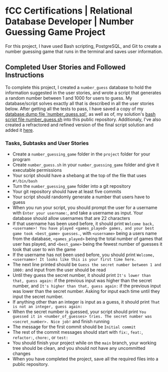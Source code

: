 # fCC Certifications | Relational Database Developer |  Number Guessing Game Project
For this project, I have used Bash scripting, PostgreSQL, and Git to create a number guessing game that runs in the terminal and saves user information.

## Completed User Stories and Followed Instructions

To complete this project, I created a `number_guess` database to hold the information suggested in the user stories, and wrote a script that generates a random number between 1 and 1000 for users to guess. My database/script solves exactly all that is described in all the user stories below. After getting all the tests to pass, I have saved a copy of my [database dump file 'number_guess.sql'](https://github.com/Rami24t/Relational-Database_Number-Guessing-Game/blob/main/number_guess.sql), as well as of, my solution's [bash script file number_guess.sh](https://github.com/Rami24t/Relational-Database_Number-Guessing-Game/blob/main/number_guess.sh) into this public repository. Additionaly, I've also created a refractored and refined version of the final script solution and added it [here](https://github.com/Rami24t/Relational-Database_Number-Guessing-Game/blob/main/number_guess_REFRACTORED_SOLUTION.sh).


### Tasks, Subtasks and User Stories

- Create a `number_guessing_game` folder in the `project` folder for your program
- Create `number_guess.sh` in your `number_guessing_game` folder and give it executable permissions
- Your script should have a shebang at the top of the file that uses `#!/bin/bash`
- Turn the `number_guessing_game` folder into a git repository
- Your git repository should have at least five commits
- Your script should randomly generate a number that users have to guess
- When you run your script, you should prompt the user for a username with `Enter your username:`, and take a username as input. Your database should allow usernames that are 22 characters
- If that username has been used before, it should print `Welcome back, <username>! You have played <games_played> games, and your best game took <best_game> guesses.`, with `<username>` being a users name from the database, `<games_played>` being the total number of games that user has played, and `<best_game>` being the fewest number of guesses it took that user to win the game
- If the username has not been used before, you should print `Welcome, <username>! It looks like this is your first time here.`
- The next line printed should be `Guess the secret number between 1 and 1000:` and input from the user should be read
- Until they guess the secret number, it should print `It's lower than that, guess again:` if the previous input was higher than the secret number, and `It's higher than that, guess again:` if the previous input was lower than the secret number. Asking for input each time until they input the secret number.
- If anything other than an integer is input as a guess, it should print `That is not an integer, guess again:`
- When the secret number is guessed, your script should print `You guessed it in <number_of_guesses> tries. The secret number was <secret_number>. Nice job!` and finish running
- The message for the first commit should be `Initial commit`
- The rest of the commit messages should start with `fix:`, `feat:`, `refactor:`, `chore:`, or `test:`
- You should finish your project while on the `main` branch, your working tree should be clean, and you should not have any uncommitted changes
- When you have completed the project, save all the required files into a public repository.
